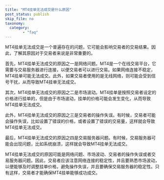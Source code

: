 ```yaml
---
title: "MT4挂单无法成交是什么原因"
post_status: publish
skip_file: no
taxonomy:
  category:
        - "faq"
---
```


MT4挂单无法成交是一个普遍存在的问题，它可能会影响交易者的交易结果。因此，了解其原因对于交易者来说是非常重要的。

首先，MT4挂单无法成交的原因之一是网络问题。MT4是一个在线交易平台，它需要与交易服务器进行连接，以便交易者可以进行交易。如果网络连接不稳定，MT4挂单可能无法成交。此外，如果交易者使用的是无线网络，则可能会受到信号干扰，从而导致MT4挂单无法成交。

其次，MT4挂单无法成交的原因之二是市场波动。MT4挂单是按照交易者设定的价格进行挂单的，但是由于市场波动，挂单的价格可能会发生变化，从而导致MT4挂单无法成交。

此外，MT4挂单无法成交的原因之三是交易者的操作失误。有时候，交易者可能会操作失误，比如设置了错误的价格，或者设置了错误的交易量，这样就会导致MT4挂单无法成交。

最后，MT4挂单无法成交的原因之四是交易服务器问题。有时候，交易服务器可能会出现问题，比如系统崩溃，这样就会导致MT4挂单无法成交。

MT4挂单无法成交的原因可能是网络问题、市场波动、交易者的操作失误或者交易服务器问题。因此，交易者应该注意网络连接的稳定性，并且要熟悉市场波动，以便能够及时调整挂单价格，避免操作失误，并且要确保交易服务器的稳定性。只有这样，交易者才能确保MT4挂单能够成功成交。

